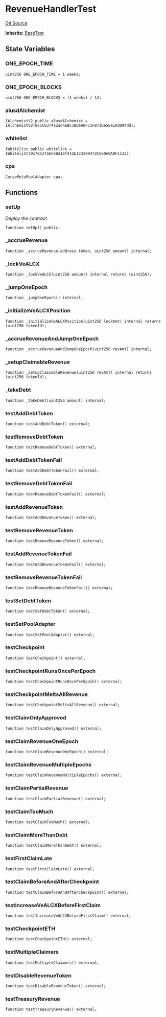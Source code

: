 # RevenueHandlerTest
[Git Source](https://github.com/alchemix-finance/alchemix-v2-dao/blob/d8d0b0d485c418b8ae578e8607716a71a6b37bf6/src/test/RevenueHandler.t.sol)

**Inherits:**
[BaseTest](/src/test/BaseTest.sol/contract.BaseTest.md)


## State Variables
### ONE_EPOCH_TIME

```solidity
uint256 ONE_EPOCH_TIME = 1 weeks;
```


### ONE_EPOCH_BLOCKS

```solidity
uint256 ONE_EPOCH_BLOCKS = (1 weeks) / 12;
```


### alusdAlchemist

```solidity
IAlchemistV2 public alusdAlchemist = IAlchemistV2(0x5C6374a2ac4EBC38DeA0Fc1F8716e5Ea1AdD94dd);
```


### whitelist

```solidity
IWhitelist public whitelist = IWhitelist(0x78537a6CeBa16f412E123a90472C6E0e9A8F1132);
```


### cpa

```solidity
CurveMetaPoolAdapter cpa;
```


## Functions
### setUp

*Deploy the contract*


```solidity
function setUp() public;
```

### _accrueRevenue


```solidity
function _accrueRevenue(address token, uint256 amount) internal;
```

### _lockVeALCX


```solidity
function _lockVeALCX(uint256 amount) internal returns (uint256);
```

### _jumpOneEpoch


```solidity
function _jumpOneEpoch() internal;
```

### _initializeVeALCXPosition


```solidity
function _initializeVeALCXPosition(uint256 lockAmt) internal returns (uint256 tokenId);
```

### _accrueRevenueAndJumpOneEpoch


```solidity
function _accrueRevenueAndJumpOneEpoch(uint256 revAmt) internal;
```

### _setupClaimableRevenue


```solidity
function _setupClaimableRevenue(uint256 revAmt) internal returns (uint256 tokenId);
```

### _takeDebt


```solidity
function _takeDebt(uint256 amount) internal;
```

### testAddDebtToken


```solidity
function testAddDebtToken() external;
```

### testRemoveDebtToken


```solidity
function testRemoveDebtToken() external;
```

### testAddDebtTokenFail


```solidity
function testAddDebtTokenFail() external;
```

### testRemoveDebtTokenFail


```solidity
function testRemoveDebtTokenFail() external;
```

### testAddRevenueToken


```solidity
function testAddRevenueToken() external;
```

### testRemoveRevenueToken


```solidity
function testRemoveRevenueToken() external;
```

### testAddRevenueTokenFail


```solidity
function testAddRevenueTokenFail() external;
```

### testRemoveRevenueTokenFail


```solidity
function testRemoveRevenueTokenFail() external;
```

### testSetDebtToken


```solidity
function testSetDebtToken() external;
```

### testSetPoolAdapter


```solidity
function testSetPoolAdapter() external;
```

### testCheckpoint


```solidity
function testCheckpoint() external;
```

### testCheckpointRunsOncePerEpoch


```solidity
function testCheckpointRunsOncePerEpoch() external;
```

### testCheckpointMeltsAllRevenue


```solidity
function testCheckpointMeltsAllRevenue() external;
```

### testClaimOnlyApproved


```solidity
function testClaimOnlyApproved() external;
```

### testClaimRevenueOneEpoch


```solidity
function testClaimRevenueOneEpoch() external;
```

### testClaimRevenueMultipleEpochs


```solidity
function testClaimRevenueMultipleEpochs() external;
```

### testClaimPartialRevenue


```solidity
function testClaimPartialRevenue() external;
```

### testClaimTooMuch


```solidity
function testClaimTooMuch() external;
```

### testClaimMoreThanDebt


```solidity
function testClaimMoreThanDebt() external;
```

### testFirstClaimLate


```solidity
function testFirstClaimLate() external;
```

### testClaimBeforeAndAfterCheckpoint


```solidity
function testClaimBeforeAndAfterCheckpoint() external;
```

### testIncreaseVeALCXBeforeFirstClaim


```solidity
function testIncreaseVeALCXBeforeFirstClaim() external;
```

### testCheckpointETH


```solidity
function testCheckpointETH() external;
```

### testMultipleClaimers


```solidity
function testMultipleClaimers() external;
```

### testDisableRevenueToken


```solidity
function testDisableRevenueToken() external;
```

### testTreasuryRevenue


```solidity
function testTreasuryRevenue() external;
```

